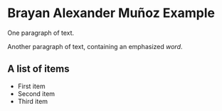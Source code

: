 <html>
  <head>
    <title>This is one of my practices in The Odin Project</title>
  </head>
  <body>
    <h1>Brayan Alexander Muñoz Example</h1>
    <p>One paragraph of text.</p>
    <p>Another paragraph of text, containing an emphasized <em>word</em>.</p>
    <h2>A list of items</h2>
    <ul>
      <li>First item</li>
      <li>Second item</li>
      <li>Third item</li>
    </ul>
  </body>
</html>

